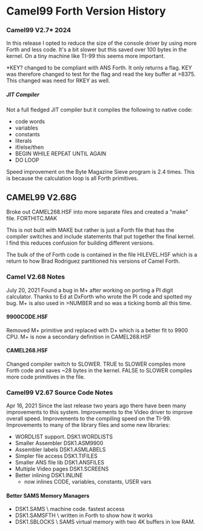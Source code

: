 # Camel99 Forth Version History

### Camel99 V2.7*  2024 
In this release I opted to reduce the size of the console driver by using more 
Forth and less code. It's a bit slower but this saved over 100 bytes in the kernel. On a tiny machine like TI-99 this seems more important. 

*KEY? changed to be compliant with ANS Forth. It only returns a flag.
KEY was therefore changed to test for the flag and read the key buffer at >8375.
This changed was need for RKEY as well. 

##### JIT Compiler 
Not a full fledged JIT compiler but it compiles the following to native code:
- code words 
- variables
- constants 
- literals
- if/else/then
- BEGIN WHILE REPEAT UNTIL AGAIN
- DO LOOP 

Speed improvement on the Byte Magazine Sieve program is 2.4 times. 
This is because the calculation loop is all Forth primitives.


## CAMEL99 V2.68G
Broke out CAMEL268.HSF into more separate files and created a "make" file.
FORTHITC.MAK

This is not built with MAKE but rather is just a Forth file that has the
compiler switches and include statements that put together the final kernel.
I find this reduces confusion for building different versions.

The bulk of the of Forth code is contained in the file HILEVEL.HSF which is a
return to how Brad Rodriguez partitioned his versions of Camel Forth.

### Camel V2.68 Notes
July 20, 2021
Found a bug in M+ after working on porting a PI digit calculator.
Thanks to Ed at DxForth who wrote the PI code and spotted my bug.
M+ is also used in >NUMBER and so was a ticking bomb all this time.

#### 9900CODE.HSF  
Removed M+ primitive and replaced with D+ which is a better fit to 9900 CPU.
M+ is now a secondary definition in CAMEL268.HSF

#### CAMEL268.HSF
Changed compiler switch to SLOWER. TRUE to SLOWER compiles more Forth code and
saves ~28 bytes in the kernel. FALSE to SLOWER compiles more code primitives in
the file.

### Camel99 V2.67 Source Code Notes
Apr 16, 2021
Since the last release two years ago there have been many improvements to this system.
Improvements to the Video driver to improve overall speed.
Improvements to the compiling speed on the TI-99.
Improvements to many of the library files and some new libraries:

- WORDLIST support.      DSK1.WORDLISTS
- Smaller Assembler      DSK1.ASM9900
- Assembler labels       DSK1.ASMLABELS
- Simpler file access    DSK1.TIFILES  
- Smaller ANS file lib   DSK1.ANSFILES
- Multiple Video pages   DSK1.SCREENS
- Better inlining        DSK1.INLINE 
  - now inlines CODE, variables, constants, USER vars

#### Better SAMS Memory Managers  
- DSK1.SAMS      \ machine code. fastest access                      
- DSK1.SAMSFTH   \ written in Forth to show how it works
- DSK1.SBLOCKS   \ SAMS virtual memory with two 4K buffers in low RAM.
